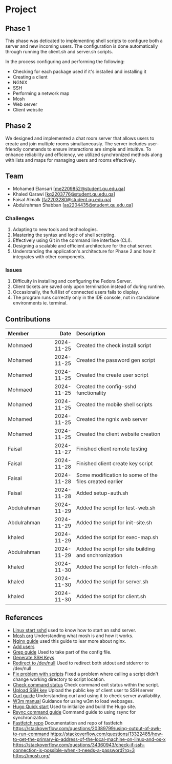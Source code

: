 # Project

## Phase 1

This phase was deticated to implementing shell scripts to configure both a server and new incoming users. The configuration is done automatically through running the client.sh and server.sh scripts. 

In the process configuring and performing the following: 
- Checking for each package used if it's installed and installing it
- Creating a client
- NGNIX
- SSH
- Performing a network map
- Mosh
- Web server
- Client website
 
## Phase 2

We designed and implemented a chat room server that allows users to create and join multiple rooms simultaneously. The server includes user-friendly commands to ensure interactions are simple and intuitive. To enhance reliability and efficiency, we utilized synchronized methods along with lists and maps for managing users and rooms effectively.
 
## Team
 
- Mohamed Elansari [me2209852@student.qu.edu.qa]
- Khaled Qarawi [kq2203776@student.qu.edu.qa]
- Faisal Almalk [fa2203280@student.qu.edu.qa]
- Abdulrahman Shabban [as2204435@student.qu.edu.qa]

### Challenges

1. Adapting to new tools and technologies.
2. Mastering the syntax and logic of shell scripting.
3. Effectively using Git in the command line interface (CLI).
4. Designing a scalable and efficient architecture for the chat server.
5. Understanding the application's architecture for Phase 2 and how it integrates with other components.

### Issues

1. Difficulty in installing and configuring the Fedora Server.
2. Client tickets are saved only upon termination instead of during runtime.
3. Occasionally, the full list of connected users fails to display.
4. The program runs correctly only in the IDE console, not in standalone environments ie. terminal.


 
## Contributions
 
| Member |       Date | Description |
| :----- | ---------: | :---------- |
| Mohmaed| 2024-11-25 | Created the check install script            |
| Mohamed   | 2024-11-25 |  Created the password gen script           |
| Mohamed   | 2024-11-25 |  Created the create user script         |
| Mohmaed   | 2024-11-25 |  Created the config-sshd functionality           |
| Mohamed   | 2024-11-25 |  Created the mobile shell scripts           |
| Mohamed   | 2024-11-25 |  Created the ngnix web server           |
| Mohamed   | 2024-11-25 |  Created the client website creation           |
| Faisal   | 2024-11-27 |  Finished client remote testing           |
| Faisal   | 2024-11-28 |  Finished client create key script		|
| Faisal   | 2024-11-28 |  Some modification to some of the files created earlier	|
| Faisal   | 2024-11-28 |  Added setup-auth.sh	|
| Abdulrahman | 2024-11-29 | Added the script for test-web.sh |
| Abdulrahman | 2024-11-29 | Added the script for init-site.sh |
| khaled | 2024-11-29 | Added the script for exec-map.sh |
| Abdulrahman | 2024-11-29 | Added the script for site building and snchronization |
| khaled | 2024-11-30 | Added the script for fetch-info.sh |
| khaled | 2024-11-30 | Added the script for server.sh |
| khaled | 2024-11-30 | Added the script for client.sh |






 
## References
 
- [Linux start sshd](https://www.cyberciti.biz/faq/linux-start-sshd-openssh-server-command/) used to know how to start an sshd server.
- [Mosh org](https://mosh.org/) Understanding what mosh is and how it works.
- [Nginx guide](https://nginx.org/en/docs/beginners_guide.html) used this guide to lear more about nginx.
- [Add users](https://linuxize.com/post/how-to-create-users-in-linux-using-the-useradd-command/)
- [Grep guide](https://stackoverflow.com/questions/10358547/how-to-grep-for-contents-after-pattern) Used to take part of the config file.
- [Generate SSH Keys](https://www.unixtutorial.org/how-to-generate-ed25519-ssh-key/)
- [Redirect to /dev/null](https://unix.stackexchange.com/questions/119648/redirecting-to-dev-null) Used to redirect both stdout and stderror to /dev/null
- [Fix problem with scripts](https://askubuntu.com/questions/74780/how-to-execute-a-script-in-a-different-directory-than-the-current-one) Fixed a problem where calling a script didn't change working directory to script location.
- [Check command status](https://askubuntu.com/questions/29370/how-to-check-if-a-command-succeeded) Check command exit status within the script.
- [Upload SSH key](https://stackoverflow.com/questions/18690691/how-to-add-a-ssh-key-to-remote-server) Upload the public key of client user to SSH server
- [Curl guide](https://curl.se/docs/manual.html) Understanding curl and using it to check server availability.
- [W3m manual](https://linux.die.net/man/1/w3m) Guidance for using w3m to load webpages.
- [Hugo Quick start](https://gohugo.io/getting-started/quick-start/) Used to initialize and build the Hugo site.
- [Rsync command guide](https://linuxize.com/post/how-to-use-rsync-for-local-and-remote-data-transfer-and-synchronization/) Command guide to using rsync for synchronization.
- [Fastfetch repo](https://github.com/fastfetch-cli/fastfetch) Documentation and repo of fastfetch
https://stackoverflow.com/questions/20389799/using-output-of-awk-to-run-command
https://stackoverflow.com/questions/13322485/how-to-get-the-primary-ip-address-of-the-local-machine-on-linux-and-os-x
https://stackoverflow.com/questions/34360943/check-if-ssh-connection-is-possible-when-it-needs-a-password?rq=3
https://mosh.org/

